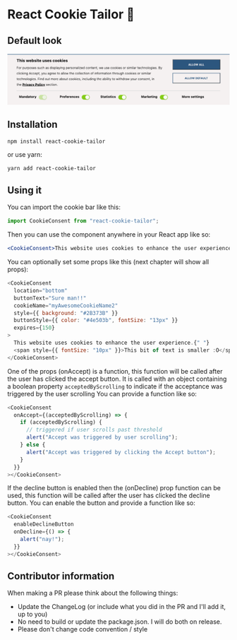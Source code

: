 # React Cookie Tailor 👔
## Default look

![default look](https://raw.githubusercontent.com/TPN-Labs/react-cookie-tailor/master/images/default.png)

## Installation

```shell
npm install react-cookie-tailor
```

or use yarn:

```shell
yarn add react-cookie-tailor
```

## Using it

You can import the cookie bar like this:

```js
import CookieConsent from "react-cookie-tailor";
```

Then you can use the component anywhere in your React app like so:

```jsx
<CookieConsent>This website uses cookies to enhance the user experience.</CookieConsent>
```

You can optionally set some props like this (next chapter will show all props):

```js
<CookieConsent
  location="bottom"
  buttonText="Sure man!!"
  cookieName="myAwesomeCookieName2"
  style={{ background: "#2B373B" }}
  buttonStyle={{ color: "#4e503b", fontSize: "13px" }}
  expires={150}
>
  This website uses cookies to enhance the user experience.{" "}
  <span style={{ fontSize: "10px" }}>This bit of text is smaller :O</span>
</CookieConsent>
```

One of the props (onAccept) is a function, this function will be called after the user has clicked the accept button. It is called with an object containing a boolean property `acceptedByScrolling` to indicate if the acceptance was triggered by the user scrolling You can provide a function like so:

```js
<CookieConsent
  onAccept={(acceptedByScrolling) => {
    if (acceptedByScrolling) {
      // triggered if user scrolls past threshold
      alert("Accept was triggered by user scrolling");
    } else {
      alert("Accept was triggered by clicking the Accept button");
    }
  }}
></CookieConsent>
```

If the decline button is enabled then the (onDecline) prop function can be used, this function will be called after the user has clicked the decline button. You can enable the button and provide a function like so:

```js
<CookieConsent
  enableDeclineButton
  onDecline={() => {
    alert("nay!");
  }}
></CookieConsent>
```

## Contributor information

When making a PR please think about the following things:

- Update the ChangeLog (or include what you did in the PR and I'll add it, up to you)
- No need to build or update the package.json. I will do both on release.
- Please don't change code convention / style
